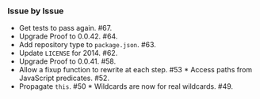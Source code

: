 ### Issue by Issue

 * Get tests to pass again. #67.
 * Upgrade Proof to 0.0.42. #64.
 * Add repository type to `package.json`. #63.
 * Update `LICENSE` for 2014. #62.
 * Upgrade Proof to 0.0.41. #58.
 * Allow a fixup function to rewrite at each step. #53 * Access paths from JavaScript predicates. #52.
 * Propagate `this`. #50 * Wildcards are now for real wildcards. #49.
